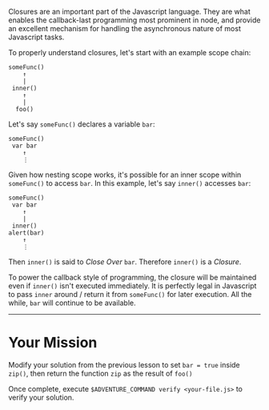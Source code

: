 Closures are an important part of the Javascript language. They are what enables the callback-last programming most prominent in node, and provide an excellent mechanism for handling the asynchronous nature of most Javascript tasks.

To properly understand closures, let's start with an example scope chain:

```
someFunc()
    ↑
    |
 inner()
    ↑
    |
  foo()
```

Let's say `someFunc()` declares a variable `bar`:

```
someFunc()
 var bar
    ↑
    ⋮
```

Given how nesting scope works, it's possible for an inner scope within `someFunc()` to access `bar`. In this example, let's say `inner()` accesses `bar`:

```
someFunc()
 var bar
    ↑
    |
 inner()
alert(bar)
    ↑
    ⋮
```

Then `inner()` is said to _Close Over_ `bar`. Therefore `inner()` is a _Closure_.

To power the callback style of programming, the closure will be maintained even if `inner()` isn't executed immediately. It is perfectly legal in Javascript to pass `inner` around / return it from `someFunc()` for later execution. All the while, `bar` will continue to be available.

----

# Your Mission

Modify your solution from the previous lesson to set `bar = true` inside `zip()`, then return the function `zip` as the result of `foo()`

Once complete, execute `$ADVENTURE_COMMAND verify <your-file.js>` to verify your solution.
